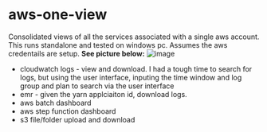 # aws-one-view
Consolidated views of all the services associated with a single aws account. This runs standalone and tested on windows pc. Assumes the aws credentails are setup.
**See picture below:**
![image](https://user-images.githubusercontent.com/52529498/124082769-1a96e180-da1b-11eb-8bc4-8ef75a9f711f.png)



- cloudwatch logs - view and download. I had a tough time to search for logs, but using the user interface, inputing the time window and log group and plan to search via the user interface
- emr - given the yarn applciaiton id, download logs.
- aws batch dashboard
- aws step function dashboard
- s3 file/folder upload and download
